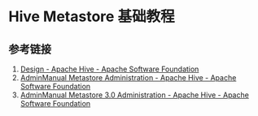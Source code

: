 # Hive Metastore 基础教程

## 参考链接

1. [Design - Apache Hive - Apache Software Foundation](https://cwiki.apache.org/confluence/display/hive/design#Design-Metastore)
2. [AdminManual Metastore Administration - Apache Hive - Apache Software Foundation](https://cwiki.apache.org/confluence/display/Hive/AdminManual+Metastore+Administration)
3. [AdminManual Metastore 3.0 Administration - Apache Hive - Apache Software Foundation](https://cwiki.apache.org/confluence/display/Hive/AdminManual+Metastore+3.0+Administration)